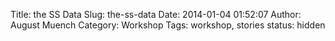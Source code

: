 Title: the SS Data
Slug: the-ss-data
Date: 2014-01-04 01:52:07
Author: August Muench
Category: Workshop
Tags: workshop, stories
status: hidden

